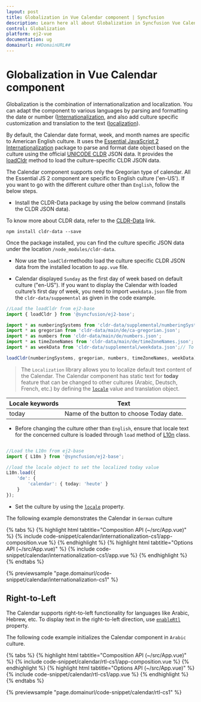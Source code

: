 ```yaml
---
layout: post
title: Globalization in Vue Calendar component | Syncfusion
description: Learn here all about Globalization in Syncfusion Vue Calendar component of Syncfusion Essential JS 2 and more.
control: Globalization 
platform: ej2-vue
documentation: ug
domainurl: ##DomainURL##
---
```


# Globalization in Vue Calendar component

Globalization is the combination of internationalization and localization. You can adapt the component to various languages by parsing and formatting the date or number ([Internationalization](../common/internationalization/), and also add culture specific customization and translation to the text ([localization](../common/localization/)).

By default, the Calendar date format, week, and month names are specific to American English culture. It uses the [Essential JavaScript 2 Internationalization](../common/internationalization/) package to parse and format date object based on the culture using the official [UNICODE CLDR](https://cldr.unicode.org/)  JSON data. It provides the [loadCldr](../common/internationalization/#loading-culture-data) method to load the culture-specific CLDR JSON data.

The Calendar component supports only the Gregorian type of calendar. All the Essential JS 2 component are specific to English culture ('en-US').
If you want to go with the different culture other than `English`, follow the below steps.

* Install the CLDR-Data package by using the below command (installs the CLDR JSON data).

To know more about CLDR data, refer to the [CLDR-Data](https://cldr.unicode.org/index/cldr-spec/cldr-json-bindings) link.

```
npm install cldr-data --save
```

Once the package installed, you can find the culture specific JSON data under the location `/node_modules/cldr-data`.

* Now use the `loadCldr`methodto load the culture specific CLDR JSON data from the installed location to `app.vue` file.

* Calendar displayed `Sunday` as the first day of week based on default culture ("en-US"). If you want to display the Calendar with loaded culture’s first day of week, you need to import `weekdata.json` file from the `cldr-data/suppemental` as given in the code example.

```ts
//Load the loadCldr from ej2-base
import { loadCldr } from '@syncfusion/ej2-base';

import * as numberingSystems from 'cldr-data/supplemental/numberingSystems.json';
import * as gregorian from 'cldr-data/main/de/ca-gregorian.json';
import * as numbers from 'cldr-data/main/de/numbers.json';
import * as timeZoneNames from 'cldr-data/main/de/timeZoneNames.json';
import * as weekData from 'cldr-data/supplemental/weekdata.json';// To load the culture based first day of week

loadCldr(numberingSystems, gregorian, numbers, timeZoneNames, weekData);
```

> The `Localization` library allows you to localize default text content of the Calendar. The Calendar component has static text for  **today** feature that can be changed to other cultures (Arabic, Deutsch, French, etc.) by defining the [`locale`](https://ej2.syncfusion.com/vue/documentation/api/calendar#locale) value and translation object.

Locale keywords |Text
-----|-----
today | Name of the button to choose Today date.

* Before changing the culture other than `English`, ensure that locale text for the concerned culture is loaded through `load` method of
[L10n](https://ej2.syncfusion.com/documentation/api/base/l10n#load) class.

```ts

//Load the L10n from ej2-base
import { L10n } from '@syncfusion/ej2-base';

//load the locale object to set the localized today value
L10n.load({
    'de': {
        'calendar': { today: 'heute' }
    }
});
```

* Set the culture by using the [`locale`](https://ej2.syncfusion.com/vue/documentation/api/calendar#locale) property.

The following example demonstrates the Calendar in `German` culture

{% tabs %}
{% highlight html tabtitle="Composition API (~/src/App.vue)" %}
{% include code-snippet/calendar/internationalization-cs1/app-composition.vue %}
{% endhighlight %}
{% highlight html tabtitle="Options API (~/src/App.vue)" %}
{% include code-snippet/calendar/internationalization-cs1/app.vue %}
{% endhighlight %}
{% endtabs %}
        
{% previewsample "page.domainurl/code-snippet/calendar/internationalization-cs1" %}

## Right-to-Left

The Calendar supports right-to-left functionality for languages like Arabic,  Hebrew, etc. To display text in the right-to-left direction, use
 [`enableRtl`](https://ej2.syncfusion.com/vue/documentation/api/calendar#enablertl) property.

The following code example initializes the Calendar component in `Arabic` culture.

{% tabs %}
{% highlight html tabtitle="Composition API (~/src/App.vue)" %}
{% include code-snippet/calendar/rtl-cs1/app-composition.vue %}
{% endhighlight %}
{% highlight html tabtitle="Options API (~/src/App.vue)" %}
{% include code-snippet/calendar/rtl-cs1/app.vue %}
{% endhighlight %}
{% endtabs %}
        
{% previewsample "page.domainurl/code-snippet/calendar/rtl-cs1" %}